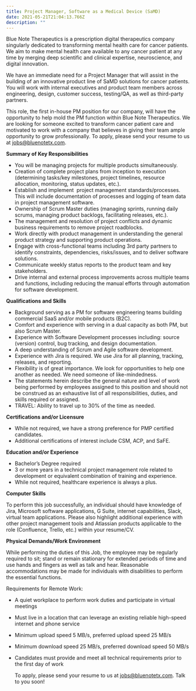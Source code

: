 ```yaml
---
title: Project Manager, Software as a Medical Device (SaMD)
date: 2021-05-21T21:04:13.766Z
description: ""
---
```

Blue Note Therapeutics is a prescription digital therapeutics company singularly dedicated to transforming mental health care for cancer patients. We aim to make mental health care available to any cancer patient at any time by merging deep scientific and clinical expertise, neuroscience, and digital innovation.  

We have an immediate need for a Project Manager that will assist in the building of an innovative product line of SaMD solutions for cancer patients. You will work with internal executives and product team members across engineering, design, customer success, testing/QA, as well as third-party partners.

This role, the first in-house PM position for our company, will have the opportunity to help mold the PM function within Blue Note Therapeutics. We are looking for someone excited to transform cancer patient care and motivated to work with a company that believes in giving their team ample opportunity to grow professionally.  To apply, please send your resume to us at jobs@bluenotetx.com.

**Summary of Key Responsibilities**

* You will be managing projects for multiple products simultaneously.
* Creation of complete project plans from inception to execution (determining tasks/key milestones, project timelines, resource allocation, monitoring, status updates, etc.).
* Establish and implement  project management standards/processes. This will include documentation of processes and logging of team data in project management software.
* Ownership of Scrum Master duties (managing sprints, running daily scrums, managing product backlogs, facilitating releases, etc.).
* The management and resolution of project conflicts and dynamic business requirements to remove project roadblocks.
* Work directly with product management in understanding the general product strategy and supporting product operations.
* Engage with cross-functional teams including 3rd party partners to identify constraints, dependencies, risks/issues, and to deliver software solutions.
* Communicate weekly status reports to the product team and key stakeholders.
* Drive internal and external process improvements across multiple teams and functions, including reducing the manual efforts through automation for software development.

**Qualifications and Skills**

* Background serving as a PM for software engineering teams building commercial SaaS and/or mobile products (B2C).
* Comfort and experience with serving in a dual capacity as both PM, but also Scrum Master. 
* Experience with Software Development processes including: source (version) control, bug tracking, and design documentation.
* A deep understanding of Scrum and Agile software development.
* Experience with Jira is required. We use Jira for all planning, tracking, releases, and reporting.
* Flexibility is of great importance. We look for opportunities to help one another as needed. We need someone of like-mindedness.
* The statements herein describe the general nature and level of work being performed by employees assigned to this position and should not be construed as an exhaustive list of all responsibilities, duties, and skills required or assigned.
* TRAVEL: Ability to travel up to 30% of the time as needed.

**Certifications and/or Licensure**

* While not required, we have a strong preference for PMP certified candidates.
* Additional certifications of interest include CSM, ACP, and SaFE. 

**Education and/or Experience** 

* Bachelor’s Degree required
* 3 or more years in a technical project management role related to development or equivalent combination of training and experience.
* While not required, healthcare experience is always a plus.

**Computer Skills**     

To perform this job successfully, an individual should have knowledge of Jira, Microsoft software applications, G Suite, internet capabilities, Slack, virtual team applications. Please also highlight additional experience with other project management tools and Atlassian products applicable to the role (Confluence, Trello, etc.) within your resume/CV.

**Physical Demands/Work Environment**

While performing the duties of this Job, the employee may be regularly required to sit; stand or remain stationary for extended periods of time and use hands and fingers as well as talk and hear. Reasonable accommodations may be made for individuals with disabilities to perform the essential functions.

Requirements for Remote Work:

* A quiet workplace to perform work duties and participate in virtual meetings  
* Must live in a location that can leverage an existing reliable high-speed internet and phone service
* Minimum upload speed 5 MB/s, preferred upload speed 25 MB/s
* Minimum download speed 25 MB/s, preferred download speed 50 MB/s
* Candidates must provide and meet all technical requirements prior to the first day of work

  To apply, please send your resume to us at [jobs@bluenotetx.com](mailto:jobs@bluenotetx.com). Talk to you soon!